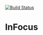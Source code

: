 [![Build Status](https://vergeon.visualstudio.com/InFocus/_apis/build/status/InFocus-CI?branchName=master)](https://vergeon.visualstudio.com/InFocus/_build/latest?definitionId=1?branchName=master)
# InFocus
